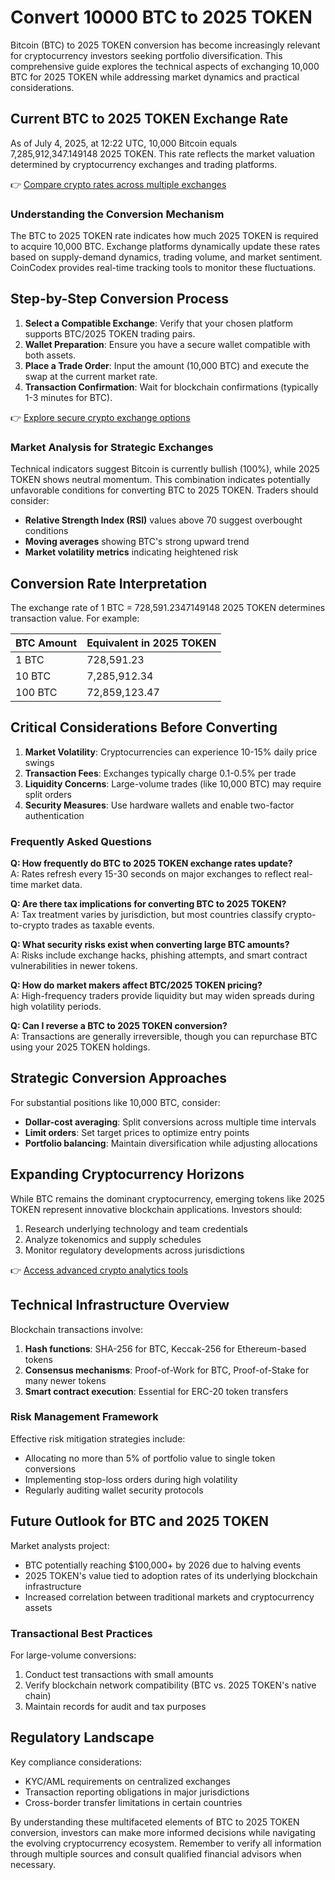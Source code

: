 # Convert 10000 BTC to 2025 TOKEN  

Bitcoin (BTC) to 2025 TOKEN conversion has become increasingly relevant for cryptocurrency investors seeking portfolio diversification. This comprehensive guide explores the technical aspects of exchanging 10,000 BTC for 2025 TOKEN while addressing market dynamics and practical considerations.  

## Current BTC to 2025 TOKEN Exchange Rate  
As of July 4, 2025, at 12:22 UTC, 10,000 Bitcoin equals 7,285,912,347.149148 2025 TOKEN. This rate reflects the market valuation determined by cryptocurrency exchanges and trading platforms.  

👉 [Compare crypto rates across multiple exchanges](https://bit.ly/okx-bonus)  

### Understanding the Conversion Mechanism  
The BTC to 2025 TOKEN rate indicates how much 2025 TOKEN is required to acquire 10,000 BTC. Exchange platforms dynamically update these rates based on supply-demand dynamics, trading volume, and market sentiment. CoinCodex provides real-time tracking tools to monitor these fluctuations.  

## Step-by-Step Conversion Process  
1. **Select a Compatible Exchange**: Verify that your chosen platform supports BTC/2025 TOKEN trading pairs.  
2. **Wallet Preparation**: Ensure you have a secure wallet compatible with both assets.  
3. **Place a Trade Order**: Input the amount (10,000 BTC) and execute the swap at the current market rate.  
4. **Transaction Confirmation**: Wait for blockchain confirmations (typically 1-3 minutes for BTC).  

👉 [Explore secure crypto exchange options](https://bit.ly/okx-bonus)  

### Market Analysis for Strategic Exchanges  
Technical indicators suggest Bitcoin is currently bullish (100%), while 2025 TOKEN shows neutral momentum. This combination indicates potentially unfavorable conditions for converting BTC to 2025 TOKEN. Traders should consider:  

- **Relative Strength Index (RSI)** values above 70 suggest overbought conditions  
- **Moving averages** showing BTC's strong upward trend  
- **Market volatility metrics** indicating heightened risk  

## Conversion Rate Interpretation  
The exchange rate of 1 BTC = 728,591.2347149148 2025 TOKEN determines transaction value. For example:  

| BTC Amount | Equivalent in 2025 TOKEN |  
|------------|--------------------------|  
| 1 BTC      | 728,591.23               |  
| 10 BTC     | 7,285,912.34             |  
| 100 BTC    | 72,859,123.47            |  

## Critical Considerations Before Converting  
1. **Market Volatility**: Cryptocurrencies can experience 10-15% daily price swings  
2. **Transaction Fees**: Exchanges typically charge 0.1-0.5% per trade  
3. **Liquidity Concerns**: Large-volume trades (like 10,000 BTC) may require split orders  
4. **Security Measures**: Use hardware wallets and enable two-factor authentication  

### Frequently Asked Questions  

**Q: How frequently do BTC to 2025 TOKEN exchange rates update?**  
A: Rates refresh every 15-30 seconds on major exchanges to reflect real-time market data.  

**Q: Are there tax implications for converting BTC to 2025 TOKEN?**  
A: Tax treatment varies by jurisdiction, but most countries classify crypto-to-crypto trades as taxable events.  

**Q: What security risks exist when converting large BTC amounts?**  
A: Risks include exchange hacks, phishing attempts, and smart contract vulnerabilities in newer tokens.  

**Q: How do market makers affect BTC/2025 TOKEN pricing?**  
A: High-frequency traders provide liquidity but may widen spreads during high volatility periods.  

**Q: Can I reverse a BTC to 2025 TOKEN conversion?**  
A: Transactions are generally irreversible, though you can repurchase BTC using your 2025 TOKEN holdings.  

## Strategic Conversion Approaches  
For substantial positions like 10,000 BTC, consider:  
- **Dollar-cost averaging**: Split conversions across multiple time intervals  
- **Limit orders**: Set target prices to optimize entry points  
- **Portfolio balancing**: Maintain diversification while adjusting allocations  

## Expanding Cryptocurrency Horizons  
While BTC remains the dominant cryptocurrency, emerging tokens like 2025 TOKEN represent innovative blockchain applications. Investors should:  
1. Research underlying technology and team credentials  
2. Analyze tokenomics and supply schedules  
3. Monitor regulatory developments across jurisdictions  

👉 [Access advanced crypto analytics tools](https://bit.ly/okx-bonus)  

## Technical Infrastructure Overview  
Blockchain transactions involve:  
1. **Hash functions**: SHA-256 for BTC, Keccak-256 for Ethereum-based tokens  
2. **Consensus mechanisms**: Proof-of-Work for BTC, Proof-of-Stake for many newer tokens  
3. **Smart contract execution**: Essential for ERC-20 token transfers  

### Risk Management Framework  
Effective risk mitigation strategies include:  
- Allocating no more than 5% of portfolio value to single token conversions  
- Implementing stop-loss orders during high volatility  
- Regularly auditing wallet security protocols  

## Future Outlook for BTC and 2025 TOKEN  
Market analysts project:  
- BTC potentially reaching $100,000+ by 2026 due to halving events  
- 2025 TOKEN's value tied to adoption rates of its underlying blockchain infrastructure  
- Increased correlation between traditional markets and cryptocurrency assets  

### Transactional Best Practices  
For large-volume conversions:  
1. Conduct test transactions with small amounts  
2. Verify blockchain network compatibility (BTC vs. 2025 TOKEN's native chain)  
3. Maintain records for audit and tax purposes  

## Regulatory Landscape  
Key compliance considerations:  
- KYC/AML requirements on centralized exchanges  
- Transaction reporting obligations in major jurisdictions  
- Cross-border transfer limitations in certain countries  

By understanding these multifaceted elements of BTC to 2025 TOKEN conversion, investors can make more informed decisions while navigating the evolving cryptocurrency ecosystem. Remember to verify all information through multiple sources and consult qualified financial advisors when necessary.